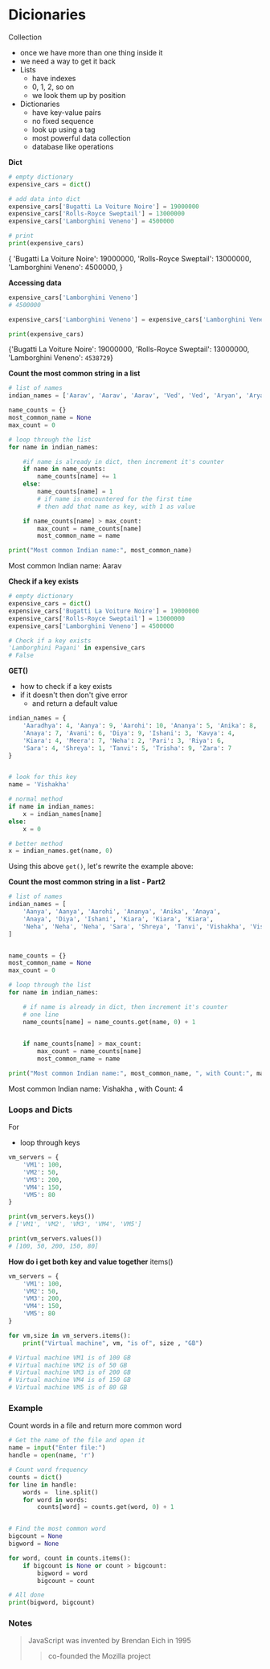 # Dicionaries
Collection
- once we have more than one thing inside it
- we need a way to get it back
- Lists
    - have indexes
    - 0, 1, 2, so on
    - we look them up by position
- Dictionaries
    - have key-value pairs
    - no fixed sequence
    - look up using a tag
    - most powerful data collection
    - database like operations


**Dict**
```python
# empty dictionary
expensive_cars = dict()

# add data into dict
expensive_cars['Bugatti La Voiture Noire'] = 19000000
expensive_cars['Rolls-Royce Sweptail'] = 13000000
expensive_cars['Lamborghini Veneno'] = 4500000

# print
print(expensive_cars)

```
{
    'Bugatti La Voiture Noire': 19000000,
    'Rolls-Royce Sweptail': 13000000,
    'Lamborghini Veneno': 4500000,
}



**Accessing data**
```python
expensive_cars['Lamborghini Veneno']
# 4500000

expensive_cars['Lamborghini Veneno'] = expensive_cars['Lamborghini Veneno'] + 38729

print(expensive_cars)
```
{'Bugatti La Voiture Noire': 19000000, 'Rolls-Royce Sweptail': 13000000, 'Lamborghini Veneno': `4538729`}


**Count the most common string in a list**
```python
# list of names
indian_names = ['Aarav', 'Aarav', 'Aarav', 'Ved', 'Ved', 'Aryan', 'Aryan', 'Ishaan', 'Ishaan', 'Ishaan', 'Aarav', 'Aryan']

name_counts = {}
most_common_name = None
max_count = 0

# loop through the list
for name in indian_names:

    #if name is already in dict, then increment it's counter
    if name in name_counts:
        name_counts[name] += 1
    else:
        name_counts[name] = 1
        # if name is encountered for the first time
        # then add that name as key, with 1 as value

    if name_counts[name] > max_count:
        max_count = name_counts[name]
        most_common_name = name

print("Most common Indian name:", most_common_name)
```
Most common Indian name: Aarav



**Check if a key exists**
```python
# empty dictionary
expensive_cars = dict()
expensive_cars['Bugatti La Voiture Noire'] = 19000000
expensive_cars['Rolls-Royce Sweptail'] = 13000000
expensive_cars['Lamborghini Veneno'] = 4500000

# Check if a key exists
'Lamborghini Pagani' in expensive_cars
# False
```


**GET()**
- how to check if a key exists 
- if it doesn't then don't give error
    - and return a default value
```python
indian_names = {
    'Aaradhya': 4, 'Aanya': 9, 'Aarohi': 10, 'Ananya': 5, 'Anika': 8,
    'Anaya': 7, 'Avani': 6, 'Diya': 9, 'Ishani': 3, 'Kavya': 4,
    'Kiara': 4, 'Meera': 7, 'Neha': 2, 'Pari': 3, 'Riya': 6,
    'Sara': 4, 'Shreya': 1, 'Tanvi': 5, 'Trisha': 9, 'Zara': 7
}


# look for this key
name = 'Vishakha'

# normal method
if name in indian_names:
    x = indian_names[name]
else:
    x = 0

# better method
x = indian_names.get(name, 0)
```

Using this above `get()`, let's rewrite the example above:

**Count the most common string in a list - Part2**
```python
# list of names
indian_names = [
    'Aanya', 'Aanya', 'Aarohi', 'Ananya', 'Anika', 'Anaya',
    'Anaya', 'Diya', 'Ishani', 'Kiara', 'Kiara', 'Kiara',
    'Neha', 'Neha', 'Neha', 'Sara', 'Shreya', 'Tanvi', 'Vishakha', 'Vishakha', 'Vishakha', 'Vishakha', 'Zara'
]


name_counts = {}
most_common_name = None
max_count = 0

# loop through the list
for name in indian_names:

    # if name is already in dict, then increment it's counter
    # one line
    name_counts[name] = name_counts.get(name, 0) + 1
    

    if name_counts[name] > max_count:
        max_count = name_counts[name]
        most_common_name = name

print("Most common Indian name:", most_common_name, ", with Count:", max_count)
```
Most common Indian name: Vishakha , with Count: 4


### Loops and Dicts
For
- loop through keys

```python
vm_servers = {
    'VM1': 100,
    'VM2': 50,
    'VM3': 200,
    'VM4': 150,
    'VM5': 80
}

print(vm_servers.keys())
# ['VM1', 'VM2', 'VM3', 'VM4', 'VM5']

print(vm_servers.values())
# [100, 50, 200, 150, 80]
```

**How do i get both key and value together**
items()
```python
vm_servers = {
    'VM1': 100,
    'VM2': 50,
    'VM3': 200,
    'VM4': 150,
    'VM5': 80
}

for vm,size in vm_servers.items():
    print("Virtual machine", vm, "is of", size , "GB")

# Virtual machine VM1 is of 100 GB
# Virtual machine VM2 is of 50 GB
# Virtual machine VM3 is of 200 GB
# Virtual machine VM4 is of 150 GB
# Virtual machine VM5 is of 80 GB

```

### Example
Count words in a file and return more common word
```python
# Get the name of the file and open it
name = input("Enter file:")
handle = open(name, 'r')

# Count word frequency
counts = dict()
for line in handle:
    words =  line.split()
    for word in words:
        counts[word] = counts.get(word, 0) + 1


# Find the most common word
bigcount = None
bigword = None

for word, count in counts.items():
    if bigcount is None or count > bigcount:
        bigword = word
        bigcount = count

# All done
print(bigword, bigcount)
```

### Notes
> JavaScript was invented by Brendan Eich in 1995
>> co-founded the Mozilla project
